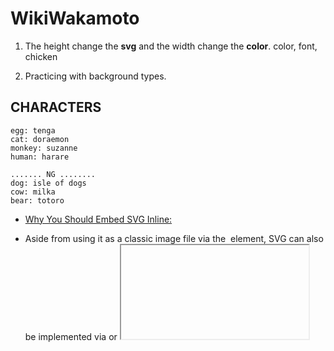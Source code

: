 # WikiWakamoto

1. The height change the **svg** and the width change the **color**.
color, font, chicken

2. Practicing with background types.

## CHARACTERS

    egg: tenga
    cat: doraemon
    monkey: suzanne
    human: harare
    
    ....... NG ........
    dog: isle of dogs
    cow: milka
    bear: totoro

- [Why You Should Embed SVG Inline:](https://www.jotform.com/blog/why-you-should-embed-svg-inline-98570/)

- Aside from using it as a classic image file via the <img> element, SVG can also be implemented via <object> or <iframe>. 
  - The latter two have the advantage that they allow for the `execution of JavaScript and animations`. The simple variant however, is marking SVG inline in the HTML source code.

- [SVG Path builder (codepen) >](https://codepen.io/stonkol/pen/WNjMoXJ)

## SVG Workflow

### On the web

    1. [Google Images](https://www.google.com/imghp?tbm=isch&tbs=imgo:1)
    2. [Image2svg converter](https://image.online-convert.com/convert-to-svg)
    3. [SVG compressor](https://vecta.io/nano)

### With apps

    1. I use [affinity design](https://affinity.serif.com/en-gb/designer/), a subscription free vector/raster design app, and export to `svg`.
    2. When I finish the design I throw the `svg` file to an [SVG compressor](https://vecta.io/nano).

## RSC
 
    [Making SVGs Responsive with CS](https://tympanus.net/codrops/2014/08/19/making-svgs-responsive-with-css/)
    [ (EN) Create custum icon font](https://youtu.be/XCt_v1JEVSs)